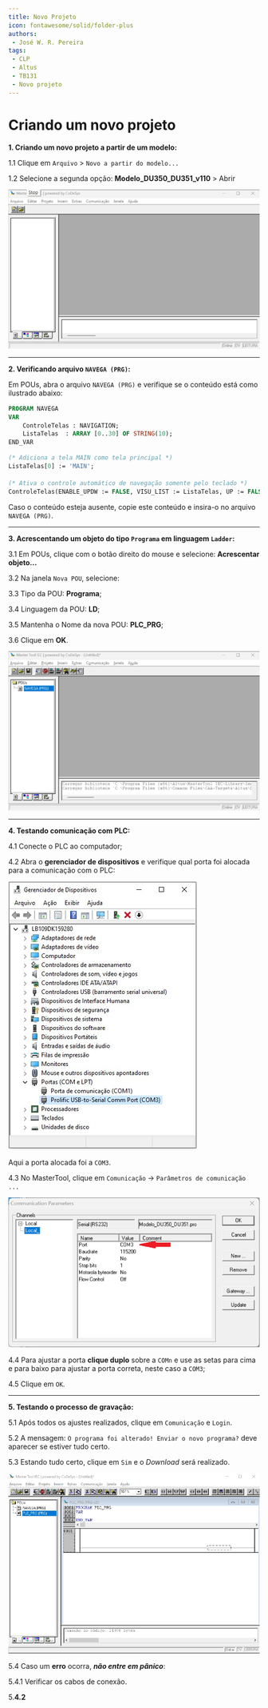 ```yaml
---
title: Novo Projeto
icon: fontawesome/solid/folder-plus
authors:
 - José W. R. Pereira
tags:
 - CLP
 - Altus
 - TB131
 - Novo projeto
---
```


# Criando um novo projeto


**1. Criando um novo projeto a partir de um modelo:**

1.1 Clique em `Arquivo` > `Novo a partir do modelo...`

1.2 Selecione a segunda opção: **Modelo_DU350_DU351_v110** > Abrir 

![Novo Projeto](./gif/lab1-novo.gif)

---

**2. Verificando arquivo `NAVEGA (PRG)`:**

Em POUs, abra o arquivo `NAVEGA (PRG)` e verifique se o conteúdo está como ilustrado abaixo:

``` Pascal
PROGRAM NAVEGA
VAR
	ControleTelas : NAVIGATION;
	ListaTelas 	: ARRAY [0..30] OF STRING(10);
END_VAR
```

``` Pascal
(* Adiciona a tela MAIN como tela principal *)
ListaTelas[0] := 'MAIN';

(* Ativa o controle automático de navegação somente pelo teclado *)
ControleTelas(ENABLE_UPDW := FALSE, VISU_LIST := ListaTelas, UP := FALSE , DOWN := FALSE);
```

Caso o conteúdo esteja ausente, copie este conteúdo e insira-o no arquivo `NAVEGA (PRG)`.

---

**3. Acrescentando um objeto do tipo `Programa` em linguagem `Ladder`:**

3.1 Em POUs, clique com o botão direito do mouse e selecione: **Acrescentar objeto...**

3.2 Na janela `Nova POU`, selecione:

3.3 Tipo da POU: **Programa**;

3.4 Linguagem da POU: **LD**;

3.5 Mantenha o Nome da nova POU: **PLC_PRG**;

3.6 Clique em **OK**.


![Acrescentar Objeto - Diagrama Ladder](./gif/lab1-add_obj-plc_prg.gif)

---

**4. Testando comunicação com PLC:**

4.1 Conecte o PLC ao computador;

4.2 Abra o **gerenciador de dispositivos** e verifique qual porta foi alocada para a comunicação com o PLC:

![Gerenciador de dispositivos - Windows](img/lab1-gerenciado_dispositivos_com3.jpeg)

Aqui a porta alocada foi a `COM3`.


4.3 No MasterTool, clique em `Comunicação` -> `Parâmetros de comunicação ...`

![Parâmetros de comunicação](img/lab1-com3.png)

4.4 Para ajustar a porta **clique duplo** sobre a `COMn` e use as setas para cima e para baixo para ajustar a porta correta, neste caso a `COM3`;

4.5 Clique em `OK`.

---

**5. Testando o processo de gravação:**

5.1 Após todos os ajustes realizados, clique em `Comunicação` e `Login`.

5.2 A mensagem: `O programa foi alterado! Enviar o novo programa?` deve aparecer se estiver tudo certo. 

5.3 Estando tudo certo, clique em `Sim` e o *Download* será realizado. 

![Conectando e gravando](gif/lab1-com_login.gif)

5.4 Caso um **erro** ocorra, ***não entre em pânico***:

5.4.1 Verificar os cabos de conexão. 

5.**4.2**


